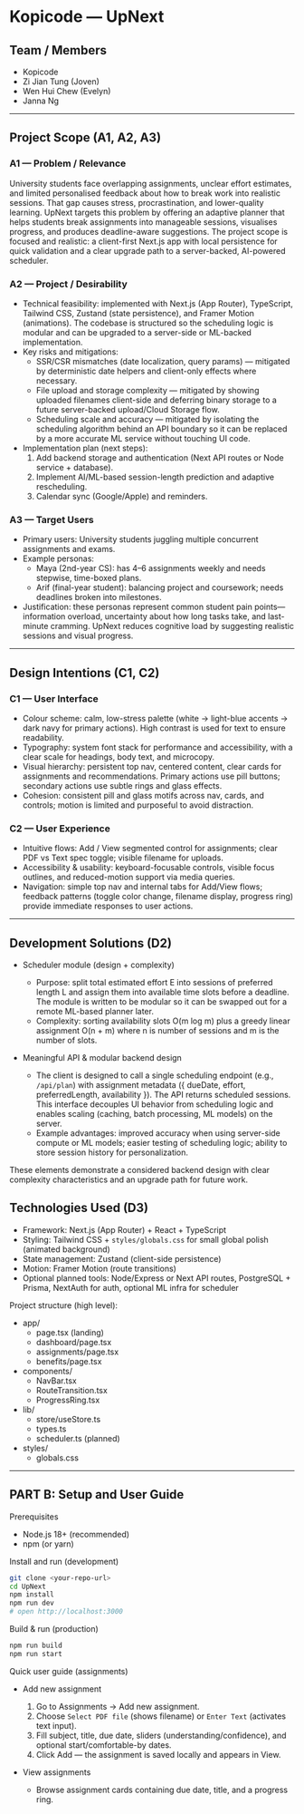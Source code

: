 # Kopicode — UpNext

## Team / Members
- Kopicode
- Zi Jian Tung (Joven)
- Wen Hui Chew (Evelyn)
- Janna Ng

---

## Project Scope (A1, A2, A3)

### A1 — Problem / Relevance
University students face overlapping assignments, unclear effort estimates, and limited personalised feedback about how to break work into realistic sessions. That gap causes stress, procrastination, and lower-quality learning. UpNext targets this problem by offering an adaptive planner that helps students break assignments into manageable sessions, visualises progress, and produces deadline-aware suggestions. The project scope is focused and realistic: a client-first Next.js app with local persistence for quick validation and a clear upgrade path to a server-backed, AI-powered scheduler.

### A2 — Project / Desirability
- Technical feasibility: implemented with Next.js (App Router), TypeScript, Tailwind CSS, Zustand (state persistence), and Framer Motion (animations). The codebase is structured so the scheduling logic is modular and can be upgraded to a server-side or ML-backed implementation.
- Key risks and mitigations:
  - SSR/CSR mismatches (date localization, query params) — mitigated by deterministic date helpers and client-only effects where necessary.
  - File upload and storage complexity — mitigated by showing uploaded filenames client-side and deferring binary storage to a future server-backed upload/Cloud Storage flow.
  - Scheduling scale and accuracy — mitigated by isolating the scheduling algorithm behind an API boundary so it can be replaced by a more accurate ML service without touching UI code.
- Implementation plan (next steps):
  1. Add backend storage and authentication (Next API routes or Node service + database).
  2. Implement AI/ML-based session-length prediction and adaptive rescheduling.
  3. Calendar sync (Google/Apple) and reminders.

### A3 — Target Users
- Primary users: University students juggling multiple concurrent assignments and exams.
- Example personas:
  - Maya (2nd-year CS): has 4–6 assignments weekly and needs stepwise, time-boxed plans.
  - Arif (final-year student): balancing project and coursework; needs deadlines broken into milestones.
- Justification: these personas represent common student pain points—information overload, uncertainty about how long tasks take, and last-minute cramming. UpNext reduces cognitive load by suggesting realistic sessions and visual progress.

---

## Design Intentions (C1, C2)

### C1 — User Interface
- Colour scheme: calm, low-stress palette (white → light-blue accents → dark navy for primary actions). High contrast is used for text to ensure readability.
- Typography: system font stack for performance and accessibility, with a clear scale for headings, body text, and microcopy.
- Visual hierarchy: persistent top nav, centered content, clear cards for assignments and recommendations. Primary actions use pill buttons; secondary actions use subtle rings and glass effects.
- Cohesion: consistent pill and glass motifs across nav, cards, and controls; motion is limited and purposeful to avoid distraction.

### C2 — User Experience 
- Intuitive flows: Add / View segmented control for assignments; clear PDF vs Text spec toggle; visible filename for uploads.
- Accessibility & usability: keyboard-focusable controls, visible focus outlines, and reduced-motion support via media queries.
- Navigation: simple top nav and internal tabs for Add/View flows; feedback patterns (toggle color change, filename display, progress ring) provide immediate responses to user actions.

---

## Development Solutions (D2)

- Scheduler module (design + complexity)
  - Purpose: split total estimated effort E into sessions of preferred length L and assign them into available time slots before a deadline. The module is written to be modular so it can be swapped out for a remote ML-based planner later.
  - Complexity: sorting availability slots O(m log m) plus a greedy linear assignment O(n + m) where n is number of sessions and m is the number of slots.

- Meaningful API & modular backend design
  - The client is designed to call a single scheduling endpoint (e.g., `/api/plan`) with assignment metadata ({ dueDate, effort, preferredLength, availability }). The API returns scheduled sessions. This interface decouples UI behavior from scheduling logic and enables scaling (caching, batch processing, ML models) on the server.
  - Example advantages: improved accuracy when using server-side compute or ML models; easier testing of scheduling logic; ability to store session history for personalization.

These elements demonstrate a considered backend design with clear complexity characteristics and an upgrade path for future work.


## Technologies Used (D3)
- Framework: Next.js (App Router) + React + TypeScript
- Styling: Tailwind CSS + `styles/globals.css` for small global polish (animated background)
- State management: Zustand (client-side persistence)
- Motion: Framer Motion (route transitions)
- Optional planned tools: Node/Express or Next API routes, PostgreSQL + Prisma, NextAuth for auth, optional ML infra for scheduler

Project structure (high level):

- app/
  - page.tsx (landing)
  - dashboard/page.tsx
  - assignments/page.tsx
  - benefits/page.tsx
- components/
  - NavBar.tsx
  - RouteTransition.tsx
  - ProgressRing.tsx
- lib/
  - store/useStore.ts
  - types.ts
  - scheduler.ts (planned)
- styles/
  - globals.css

---

## PART B: Setup and User Guide

Prerequisites
- Node.js 18+ (recommended)
- npm (or yarn)

Install and run (development)

```bash
git clone <your-repo-url>
cd UpNext
npm install
npm run dev
# open http://localhost:3000
```

Build & run (production)

```bash
npm run build
npm run start
```

Quick user guide (assignments)

- Add new assignment
  1. Go to Assignments → Add new assignment.
  2. Choose `Select PDF file` (shows filename) or `Enter Text` (activates text input).
  3. Fill subject, title, due date, sliders (understanding/confidence), and optional start/comfortable-by dates.
  4. Click Add — the assignment is saved locally and appears in View.

- View assignments
  - Browse assignment cards containing due date, title, and a progress ring.


